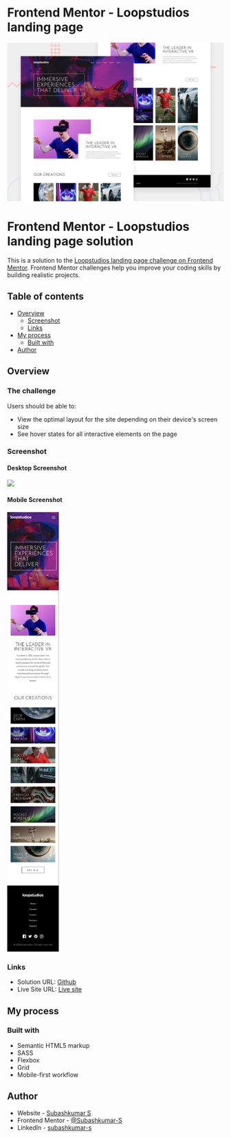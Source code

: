 # Frontend Mentor - Loopstudios landing page

![Design preview for the Loopstudios landing page coding challenge](./design/desktop-preview.jpg)

# Frontend Mentor - Loopstudios landing page solution

This is a solution to the [Loopstudios landing page challenge on Frontend Mentor](https://www.frontendmentor.io/challenges/loopstudios-landing-page-N88J5Onjw). Frontend Mentor challenges help you improve your coding skills by building realistic projects. 

## Table of contents

- [Overview](#overview)
  - [Screenshot](#screenshot)
  - [Links](#links)
- [My process](#my-process)
  - [Built with](#built-with)
- [Author](#author)

## Overview

### The challenge

Users should be able to:

- View the optimal layout for the site depending on their device's screen size
- See hover states for all interactive elements on the page

### Screenshot

#### Desktop Screenshot

![](/screenshot/Loopstudios-desktop.png)

#### Mobile Screenshot

![](/screenshot/loopstudios-mobile.jpg)

### Links

- Solution URL: [Github](https://www.frontendmentor.io/solutions/responsive-landing-page-using-html-and-scss-yZx0Lq9zC8)
- Live Site URL: [Live site](https://loopstudios-cd24f.web.app)

## My process

### Built with

- Semantic HTML5 markup
- SASS
- Flexbox
- Grid
- Mobile-first workflow

## Author

- Website - [Subashkumar S](https://subashkumar-s.web.app)
- Frontend Mentor - [@Subashkumar-S](https://www.frontendmentor.io/profile/Subashkumar-S)
- LinkedIn - [subashkumar-s](https://www.linkedin.com/in/subashkumar-s)
